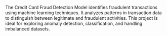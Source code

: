 The Credit Card Fraud Detection Model identifies fraudulent transactions using machine learning techniques. It analyzes patterns in transaction data to distinguish between legitimate and fraudulent activities. This project is ideal for exploring anomaly detection, classification, and handling imbalanced datasets.
